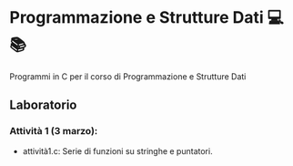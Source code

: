 # Programmazione e Strutture Dati 💻📚
Programmi in C per il corso di Programmazione e Strutture Dati

## Laboratorio
### Attività 1 (3 marzo):
- attività1.c: Serie di funzioni su stringhe e puntatori.
